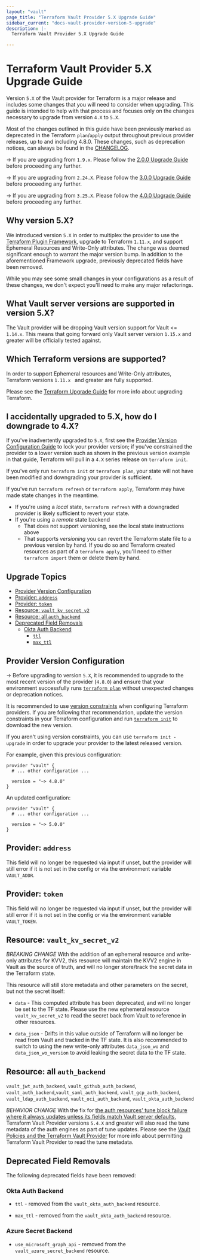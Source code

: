 ```yaml
---
layout: "vault"
page_title: "Terraform Vault Provider 5.X Upgrade Guide"
sidebar_current: "docs-vault-provider-version-5-upgrade"
description: |-
  Terraform Vault Provider 5.X Upgrade Guide

---
```


# Terraform Vault Provider 5.X Upgrade Guide

Version `5.X` of the Vault provider for Terraform is a major release and
includes some changes that you will need to consider when upgrading. This guide
is intended to help with that process and focuses only on the changes necessary
to upgrade from version `4.X` to `5.X`.

Most of the changes outlined in this guide have been previously marked as
deprecated in the Terraform `plan`/`apply` output throughout previous provider
releases, up to and including 4.8.0. These changes, such as deprecation notices,
can always be found in the [CHANGELOG](https://github.com/hashicorp/terraform-provider-vault/blob/master/CHANGELOG.md).

-> If you are upgrading from `1.9.x`. Please follow the
[2.0.0 Upgrade Guide](./version_2_upgrade.html) before proceeding any further.

-> If you are upgrading from `2.24.X`. Please follow the
[3.0.0 Upgrade Guide](./version_3_upgrade.html) before proceeding any further.

-> If you are upgrading from `3.25.X`. Please follow the
[4.0.0 Upgrade Guide](./version_4_upgrade.html) before proceeding any further.

## Why version 5.X?

We introduced version `5.X` in order to multiplex the provider
to use the [Terraform Plugin Framework](https://developer.hashicorp.com/terraform/plugin/framework),
upgrade to Terraform `1.11.x`, and support Ephemeral Resources and Write-Only attributes.
The change was deemed significant enough to warrant the major version bump.
In addition to the aforementioned Framework upgrade, previously deprecated fields have been removed.

While you may see some small changes in your configurations as a result of
these changes, we don't expect you'll need to make any major refactorings.

## What Vault server versions are supported in version 5.X?

The Vault provider will be dropping Vault version support for Vault <= `1.14.x`.
This means that going forward only Vault server version `1.15.x` and greater will be officially
tested against.

## Which Terraform versions are supported?

In order to support Ephemeral resources and Write-Only attributes, Terraform versions `1.11.x `
and greater are fully supported.

Please see the [Terraform Upgrade Guide](https://developer.hashicorp.com/terraform/language/upgrade-guides)
for more info about upgrading Terraform.

## I accidentally upgraded to 5.X, how do I downgrade to 4.X?

If you've inadvertently upgraded to `5.X`, first see the
[Provider Version Configuration Guide](#provider-version-configuration) to lock
your provider version; if you've constrained the provider to a lower version
such as shown in the previous version example in that guide, Terraform will pull
in a `4.X` series release on `terraform init`.

If you've only run `terraform init` or `terraform plan`, your state will not
have been modified and downgrading your provider is sufficient.

If you've run `terraform refresh` or `terraform apply`, Terraform may have made
state changes in the meantime.

- If you're using a *local* state, `terraform refresh` with a downgraded
  provider is likely sufficient to revert your state.
- If you're using a *remote* state backend
    - That does not support versioning, see the local state instructions above
    - That supports *versioning* you can revert the Terraform state file to a previous
      version by hand. If you do so and Terraform created resources as part of a
      `terraform apply`, you'll need to either `terraform import` them or delete
      them by hand.

## Upgrade Topics

<!-- TOC depthFrom:2 depthTo:2 -->

- [Provider Version Configuration](#provider-version-configuration)
- [Provider: `address`](#provider-address)
- [Provider: `token`](#provider-token)
- [Resource: `vault_kv_secret_v2`](#resource-vault_kv_secret_v2)
- [Resource: all `auth_backend`](#resource-all-auth_backend)
- [Deprecated Field Removals](#deprecated-field-removals)
    - [Okta Auth Backend](#okta-auth-backend)
        - [`ttl`](#okta-secret-backend)
        - [`max_ttl`](#okta-secret-backend)

<!-- /TOC -->

## Provider Version Configuration

-> Before upgrading to version `5.X`, it is recommended to upgrade to the most
recent version of the provider (`4.8.0`) and ensure that your environment
successfully runs [`terraform plan`](https://developer.hashicorp.com/terraform/cli/commands/plan)
without unexpected changes or deprecation notices.

It is recommended to use [version constraints](https://developer.hashicorp.com/terraform/language/providers/configuration#provider-versions)
when configuring Terraform providers. If you are following that recommendation,
update the version constraints in your Terraform configuration and run
[`terraform init`](https://developer.hashicorp.com/terraform/cli/commands/init) to download
the new version.

If you aren't using version constraints, you can use `terraform init -upgrade`
in order to upgrade your provider to the latest released version.

For example, given this previous configuration:

```hcl
provider "vault" {
  # ... other configuration ...

  version = "~> 4.8.0"
}
```

An updated configuration:

```hcl
provider "vault" {
  # ... other configuration ...

  version = "~> 5.0.0"
}
```

## Provider: `address`
This field will no longer be requested via input if unset, but the provider will still error
if it is not set in the config or via the environment variable `VAULT_ADDR`.

## Provider: `token`
This field will no longer be requested via input if unset, but the provider will still error
if it is not set in the config or via the environment variable `VAULT_TOKEN`.


## Resource: `vault_kv_secret_v2`

*BREAKING CHANGE*
With the addition of an ephemeral resource and write-only attributes for KVV2, this resource will maintain the 
KVV2 engine in Vault as the source of truth, and will no longer store/track the secret data in the Terraform state.

This resource will still store metadata and other parameters on the secret, but not the secret itself:
* `data` - This computed attribute has been deprecated, and will no longer be set to the TF state. Please use the
  new ephemeral resource `vault_kv_secret_v2` to read the secret back from Vault to reference in other resources.

* `data_json` - Drifts in this value outside of Terraform will no longer be read from Vault and tracked in the TF state. 
  It is also recommended to switch to using the new write-only attributes `data_json_wo` and `data_json_wo_version` to avoid 
  leaking the secret data to the TF state.

## Resource: all `auth_backend`
`vault_jwt_auth_backend`, `vault_github_auth_backend`, `vault_auth_backend`,`vault_saml_auth_backend`, `vault_gcp_auth_backend`, `vault_ldap_auth_backend`,
`vault_oci_auth_backend`, `vault_okta_auth_backend`

*BEHAVIOR CHANGE*
With the fix for [the auth resources' tune block failure where it always updates unless its fields match Vault server defaults](https://github.com/hashicorp/terraform-provider-vault/issues/2234), Terraform Vault Provider versions `5.4.X` and greater will also read the tune metadata of the auth engines as part of tune updates. Please see the [Vault Policies and the Terraform Vault Provider](https://registry.terraform.io/providers/hashicorp/vault/latest/docs/guides/policies) for more info about permitting Terraform Vault Provider to read the tune metadata.

## Deprecated Field Removals

The following deprecated fields have been removed:

### Okta Auth Backend

* `ttl` - removed from the `vault_okta_auth_backend` resource.

* `max_ttl` - removed from the `vault_okta_auth_backend` resource.

### Azure Secret Backend

* `use_microsoft_graph_api` - removed from the `vault_azure_secret_backend` resource.


[def]: #resource-